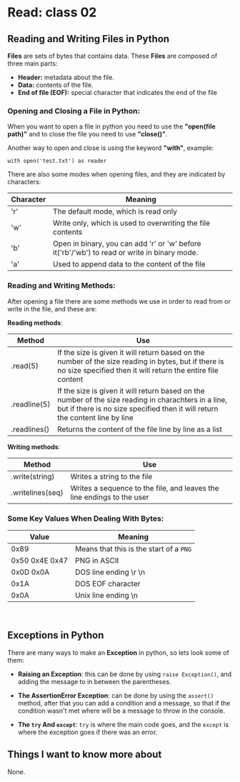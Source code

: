 # Read: class 02

## Reading and Writing Files in Python

**Files** are sets of bytes that contains data. These **Files** are composed of three main parts:

- **Header:** metadata about the file.
- **Data:** contents of the file.
- **End of file (EOF):** special character that indicates the end of the file

### **Opening and Closing a File in Python**:

When you want to open a file in python you need to use the **"open(file path)"** and to close the file you need to use **"close()"**.

Another way to open and close is using the keyword **"with"**, example:

```
with open('test.txt') as reader
```

There are also some modes when opening files, and they are indicated by characters:

|**Character**|**Meaning**|
|---------|-------|
|'r'|The default mode, which is read only|
|'w'|Write only, which is used to overwriting the file contents|
|'b'|Open in binary, you can add 'r' or 'w' before it('rb'/'wb') to read or write in binary mode.|
|'a'|Used to append data to the content of the file|

### **Reading and Writing Methods:**

After opening a file there are some methods we use in order to read from or write in the file, and these are:

**Reading methods**:

|**Method**|**Use**|
|----------|-------|
|.read(5)|If the size is given it will return based on the number of the size reading in bytes, but if there is no size specified then it will return the entire file content|
|.readline(5)|If the size is given it will return based on the number of the size reading in charachters in a line, but if there is no size specified then it will return the content line by line|
|.readlines()|Returns the content of the file line by line as a list|

**Writing methods**:

|**Method**|**Use**|
|----------|-------|
|.write(string)|Writes a string to the file|
|.writelines(seq)|Writes a sequence to the file, and leaves the line endings to the user|

### **Some Key Values When Dealing With Bytes**:

|**Value**|**Meaning**|
|---------|-----------|
|0x89|Means that this is the start of a `PNG`|
|0x50 0x4E 0x47|PNG in ASCII|
|0x0D 0x0A|DOS line ending \r \n|
|0x1A|DOS EOF character|
|0x0A|Unix line ending \n|

<br>

## Exceptions in Python

There are many ways to make an **Exception** in python, so lets look some of them:

- **Raising an Exception**: this can be done by using `raise Exception()`, and adding the message to in between the parentheses.

- **The AssertionError Exception**: can be done by using the `assert()` method, after that you can add a condition and a message, so that if the condition wasn't met where will be a message to throw in the console.

- **The `try` And `except`**: `try` is where the main code goes, and the `except` is where the exception goes if there was an error.


## Things I want to know more about

None.